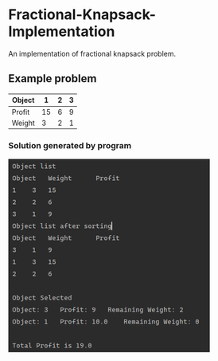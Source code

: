 # Fractional-Knapsack-Implementation
An implementation of fractional knapsack problem.

## Example problem

| Object | 1  | 2 | 3 |
|--------|----|---|---|
| Profit | 15 | 6 | 9 |
| Weight | 3  | 2 | 1 |

### Solution generated by program

![](https://raw.githubusercontent.com/MakrandBhale/Fractional-Knapsack-Implementation/master/output.png)
